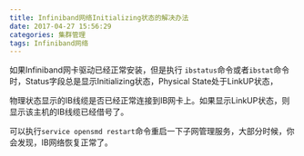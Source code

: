 ```yaml
---
title: Infiniband网络Initializing状态的解决办法
date: 2017-04-27 15:56:29
categories: 集群管理
tags: Infiniband网络
---
```


如果Infiniband网卡驱动已经正常安装，但是执行
`ibstatus`命令或者`ibstat`命令时，Status字段总是显示Initializing状态，Physical State处于LinkUP状态，

物理状态显示的IB线缆是否已经正常连接到IB网卡上。如果显示LinkUP状态，则显示该主机的IB线缆已经借号了。

可以执行`service opensmd restart`命令重启一下子网管理服务，大部分时候，你会发现，IB网络恢复正常了。

